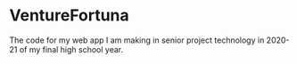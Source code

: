 # VentureFortuna
The code for my web app I am making in senior project technology in 2020-21 of my final high school year. 
